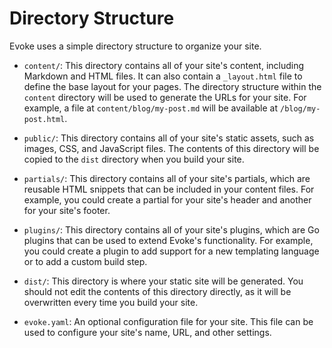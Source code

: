 # Directory Structure

Evoke uses a simple directory structure to organize your site.

*   `content/`: This directory contains all of your site's content, including Markdown and HTML files. It can also contain a `_layout.html` file to define the base layout for your pages. The directory structure within the `content` directory will be used to generate the URLs for your site. For example, a file at `content/blog/my-post.md` will be available at `/blog/my-post.html`.


*   `public/`: This directory contains all of your site's static assets, such as images, CSS, and JavaScript files. The contents of this directory will be copied to the `dist` directory when you build your site.

*   `partials/`: This directory contains all of your site's partials, which are reusable HTML snippets that can be included in your content files. For example, you could create a partial for your site's header and another for your site's footer.

*   `plugins/`: This directory contains all of your site's plugins, which are Go plugins that can be used to extend Evoke's functionality. For example, you could create a plugin to add support for a new templating language or to add a custom build step.

*   `dist/`: This directory is where your static site will be generated. You should not edit the contents of this directory directly, as it will be overwritten every time you build your site.

*   `evoke.yaml`: An optional configuration file for your site. This file can be used to configure your site's name, URL, and other settings.
